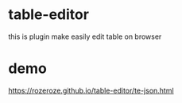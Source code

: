# table-editor

this is plugin make easily edit table on browser

# demo

https://rozeroze.github.io/table-editor/te-json.html

